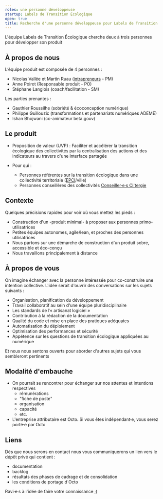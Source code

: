 ```yaml
---
roles: une personne développeuse
startup: Labels de Transition Écologique
open: true 
title: Recherche d'une personne développeuse pour Labels de Transition Écologique
---
```

    
L'équipe Labels de Transition Écologique cherche deux à trois personnes pour développer son produit

## À propos de nous

L’équipe produit est composée de 4 personnes :

- Nicolas Vallée et Martin Ruau ([intrapreneurs](https://blog.beta.gouv.fr/general/2017/02/16/intrapreneur-startup-d-etat/) - PM)
- Anne Poirot (Responsable produit - PO)
- Stéphane Langlois (coach/facilitation - SM)

Les parties prenantes :
- Gauthier Roussilhe (sobriété & écoconception numérique)
- Philippe Guillouzic (transformations et partenariats numériques ADEME)
- Ishan Bhojwani (co-animateur beta.gouv)

## Le produit

- Proposition de valeur (UVP) :
Faciliter et accélérer la transition écologique des collectivités par la centralisation des actions et des indicateurs au travers d'une interface partagée 

- Pour qui :
  - Personnes référentes sur la transition écologique dans une collectivité territoriale ([EPCI](https://fr.wikipedia.org/wiki/%C3%89tablissement_public_de_coop%C3%A9ration_intercommunale)/ville)
  - Personnes conseillères des collectivités [Conseiller·e·s Ci'tergie](https://citergie.ademe.fr)

## Contexte

Quelques précisions rapides pour voir où vous mettez les pieds :

- Construction d'un -produit minimal- à proposer aux personnes primo-utilisatrices
- Petites équipes autonomes, agile/lean, et proches des personnes utilisatrices
- Nous partons sur une démarche de construction d'un produit sobre, accessible et éco-conçu
- Nous travaillons principalement à distance

## À propos de vous

On imagine échanger avec la personne intéressée pour co-construire une intention collective.
L'idée serait d'ouvrir des conversations sur les sujets suivants :

- Organisation, planification du développement
- Travail collaboratif au sein d'une équipe pluridisciplinaire
- Les standards de l’« artisanat logiciel »
- Contribution à la rédaction de la documentation
- Qualité du code et mise en place des pratiques adéquates
- Automatisation du déploiement
- Optimisation des performances et sécurité
- Appétence sur les questions de transition écologique appliquées au numérique

Et nous nous sentons ouverts pour aborder d'autres sujets qui vous sembleront pertinents 

## Modalité d'embauche

- On pourrait se rencontrer pour échanger sur nos attentes et intentions respectives
  - rémunérations
  - "fiche de poste"
  - organisation
  - capacité
  - etc.
- L'entreprise attributaire est Octo. Si vous êtes indépendant·e, vous serez porté·e par Octo

## Liens

Dès que nous serons en contact nous vous communiquerons un lien vers le dépôt privé qui contient :
- documentation
- backlog
- résultats des phases de cadrage et de consolidation
- les conditions de portage d'Octo

Ravi·e·s à l'idée de faire votre connaissance ;)

